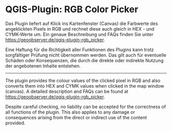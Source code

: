 # QGIS-Plugin: RGB Color Picker

Das Plugin liefert auf Klick ins Kartenfenster (Canvas) die Farbwerte des angeklickten Pixels in RGB und rechnet diese auch gleich in HEX - und CYMK-Werte um. Ein genaue Beschreibung und FAQs  finden Sie unter https://geoobserver.de/qgis-plugin-rgb_picker.

Eine Haftung für die Richtigkeit aller Funktionen des Plugins kann trotz sorgfältiger Prüfung nicht übernommen werden. Das gilt auch für eventuelle Schäden oder Konsequenzen, die durch die direkte oder indirekte Nutzung der angebotenen Inhalte entstehen.

------------------------

The plugin provides the colour values of the clicked pixel in RGB and also converts them into HEX and CYMK values when clicked in the map window (canvas). A detailed description and FAQs can be found at https://geoobserver.de/qgis-plugin-rgb_picker.

Despite careful checking, no liability can be accepted for the correctness of all functions of the plugin. This also applies to any damage or consequences arising from the direct or indirect use of the content provided.
